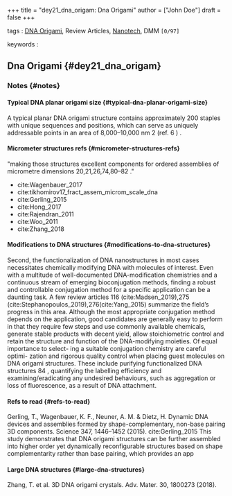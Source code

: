 +++
title = "dey21_dna_origam: Dna Origami"
author = ["John Doe"]
draft = false
+++

tags
: [DNA Origami](dna_origami.md), Review Articles, [Nanotech](nanotech.md), DMM <code>[0/97]</code>

keywords
:


## Dna Origami {#dey21_dna_origam}


### Notes {#notes}


#### Typical DNA planar origami size {#typical-dna-planar-origami-size}

A typical planar DNA origami structure contains
approximately 200 staples with unique sequences and
positions, which can serve as uniquely addressable points
in an area of 8,000–10,000 nm 2 (ref. 6 ) .


#### Micrometer structures refs {#micrometer-structures-refs}

"making those structures excellent
components for ordered assemblies of micrometre
dimensions 20,21,26,74,80–82 ."

-   cite:Wagenbauer\_2017
-   cite:tikhomirov17\_fract\_assem\_microm\_scale\_dna
-   cite:Gerling\_2015
-   cite:Hong\_2017
-   cite:Rajendran\_2011
-   cite:Woo\_2011
-   cite:Zhang\_2018


#### Modifications to DNA structures {#modifications-to-dna-structures}

Second, the functionalization of DNA nanostructures
in most cases necessitates chemically modifying DNA
with molecules of interest. Even with a multitude of
well-​documented DNA-​modification chemistries and a
continuous stream of emerging bioconjugation methods,
finding a robust and controllable conjugation method
for a specific application can be a daunting task. A few
review articles 116 (cite:Madsen\_2019),275 (cite:Stephanopoulos\_2019),276(cite:Yang\_2015) summarize the field’s progress in
this area. Although the most appropriate conjugation
method depends on the application, good candidates
are generally easy to perform in that they require few
steps and use commonly available chemicals, generate
stable products with decent yield, allow stoichiometric
control and retain the structure and function of the
DNA-​modifying moieties. Of equal importance to select-
ing a suitable conjugation chemistry are careful optimi-
zation and rigorous quality control when placing guest
molecules on DNA origami structures. These include
purifying functionalized DNA structures 84 , quantifying
the labelling efficiency and examining/eradicating any
undesired behaviours, such as aggregation or loss of
fluorescence, as a result of DNA attachment.


#### Refs to read {#refs-to-read}

Gerling, T., Wagenbauer, K. F., Neuner, A. M. & Dietz, H. Dynamic DNA devices and assemblies   formed by shape-​complementary, non-​base pairing 3D   components. Science 347, 1446–1452 (2015).
cite:Gerling\_2015
This study demonstrates that DNA origami
structures can be further assembled into higher
order yet dynamically reconfigurable structures
based on shape complementarity rather than base
pairing, which provides an app


#### Large DNA structures {#large-dna-structures}

Zhang, T. et al. 3D DNA origami crystals. Adv. Mater. 30, 1800273 (2018).
